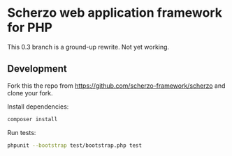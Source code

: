 # Scherzo web application framework for PHP

This 0.3 branch is a ground-up rewrite. Not yet working.

## Development

Fork this the repo from https://github.com/scherzo-framework/scherzo and clone your fork.

Install dependencies:
```bash
composer install
```

Run tests:
```bash
phpunit --bootstrap test/bootstrap.php test
```
